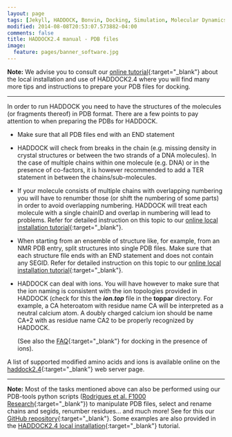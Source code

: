 ```yaml
---
layout: page
tags: [Jekyll, HADDOCK, Bonvin, Docking, Simulation, Molecular Dynamics, Structural Biology, Computational Biology, Modelling, Protein Structure]
modified: 2014-08-08T20:53:07.573882-04:00
comments: false
title: HADDOCK2.4 manual - PDB files
image:
  feature: pages/banner_software.jpg
---
```


**Note:** We advise you to consult our [online tutorial](/education/HADDOCK24/HADDOCK24-local-tutorial){:target="_blank"} about the local installation and use of HADDOCK2.4 where you will find many more tips and instructions to prepare your PDB files for docking.

<hr>

In order to run HADDOCK you need to have the structures of the molecules (or fragments thereof) in PDB format. There are a few points to pay attention to when preparing the PDBs for HADDOCK.

*   Make sure that all PDB files end with an END statement

*   HADDOCK will check from breaks in the chain (e.g. missing density in crystal structures or between the two strands of a DNA molecules). In the case of multiple chains within one molecule (e.g. DNA) or in the presence of co-factors, it is however recommended to add a TER statement in between the chains/sub-molecules.

*   If your molecule consists of multiple chains with overlapping numbering you will have to renumber those (or shift the numbering of some parts) in order to avoid overlapping numbering. HADDOCK will treat each molecule with a single chainID and overlap in numbering will lead to problems. Refer for detailed instruction on this topic to our [online local installation tutorial](/education/HADDOCK-local-tutorial){:target="_blank"}. 

*   When starting from an ensemble of structure like, for example, from an NMR PDB entry, split structures into single PDB files. Make sure that each structure file ends with an END statement and does not contain any SEGID. Refer for detailed instruction on this topic to our [online local installation tutorial](/education/HADDOCK24/HADDOCK24-local-tutorial){:target="_blank"}.

*   HADDOCK can deal with ions. You will have however to make sure that the ion naming is consistent with the ion topologies provided in HADDOCK (check for this the **_ion.top_** file in the **toppar** directory. For example, a CA heteroatom with residue name CA will be interpreted as a neutral calcium atom. A doubly charged calcium ion should be name CA+2 with as residue name CA2 to be properly recognized by HADDOCK.

    (See also the [FAQ](/software/haddock2.4/faq#ions){:target="_blank"} for docking in the presence of ions).

A list of supported modified amino acids and ions is available online on the [haddock2.4](https://wenmr.science.uu.nl/haddock2.4/library){:target="_blank"} web server page.
<hr>

**Note:** Most of the tasks mentioned above can also be performed using our PDB-tools python scripts ([Rodrigues et al. F1000 Research](https://doi.org/10.12688/f1000research.17456.1){:target="_blank"}) to manipulate PDB files, select and rename chains and segids, renumber residues... and much more! See for this our [GitHub repository](https://github.com/haddocking/pdb-tools){:target="_blank"}. Some examples are also provided in the [HADDOCK2.4 local installation](/education/HADDOCK24/HADDOCK24-local-tutorial/#preparing-pdb-files-for-docking){:target="_blank"} tutorial.


